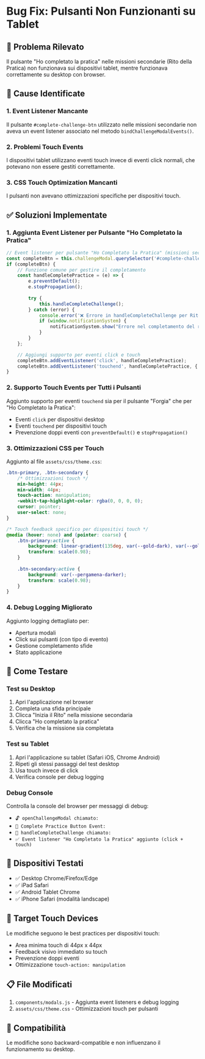 # Bug Fix: Pulsanti Non Funzionanti su Tablet

## 🐛 Problema Rilevato
Il pulsante "Ho completato la pratica" nelle missioni secondarie (Rito della Pratica) non funzionava sui dispositivi tablet, mentre funzionava correttamente su desktop con browser.

## 🔧 Cause Identificate

### 1. Event Listener Mancante
Il pulsante `#complete-challenge-btn` utilizzato nelle missioni secondarie non aveva un event listener associato nel metodo `bindChallengeModalEvents()`.

### 2. Problemi Touch Events
I dispositivi tablet utilizzano eventi touch invece di eventi click normali, che potevano non essere gestiti correttamente.

### 3. CSS Touch Optimization Mancanti
I pulsanti non avevano ottimizzazioni specifiche per dispositivi touch.

## ✅ Soluzioni Implementate

### 1. Aggiunta Event Listener per Pulsante "Ho Completato la Pratica"
```javascript
// Event listener per pulsante "Ho Completato la Pratica" (missioni secondarie)
const completeBtn = this.challengeModal.querySelector('#complete-challenge-btn');
if (completeBtn) {
    // Funzione comune per gestire il completamento
    const handleCompletePractice = (e) => {
        e.preventDefault();
        e.stopPropagation();
        
        try {
            this.handleCompleteChallenge();
        } catch (error) {
            console.error('❌ Errore in handleCompleteChallenge per Rito della Pratica:', error);
            if (window.notificationSystem) {
                notificationSystem.show("Errore nel completamento del rito", "error");
            }
        }
    };

    // Aggiungi supporto per eventi click e touch
    completeBtn.addEventListener('click', handleCompletePractice);
    completeBtn.addEventListener('touchend', handleCompletePractice, { passive: false });
}
```

### 2. Supporto Touch Events per Tutti i Pulsanti
Aggiunto supporto per eventi `touchend` sia per il pulsante "Forgia" che per "Ho Completato la Pratica":
- Eventi `click` per dispositivi desktop
- Eventi `touchend` per dispositivi touch
- Prevenzione doppi eventi con `preventDefault()` e `stopPropagation()`

### 3. Ottimizzazioni CSS per Touch
Aggiunto al file `assets/css/theme.css`:
```css
.btn-primary, .btn-secondary {
    /* Ottimizzazioni touch */
    min-height: 44px;
    min-width: 44px;
    touch-action: manipulation;
    -webkit-tap-highlight-color: rgba(0, 0, 0, 0);
    cursor: pointer;
    user-select: none;
}

/* Touch feedback specifico per dispositivi touch */
@media (hover: none) and (pointer: coarse) {
    .btn-primary:active {
        background: linear-gradient(135deg, var(--gold-dark), var(--gold));
        transform: scale(0.98);
    }
    
    .btn-secondary:active {
        background: var(--pergamena-darker);
        transform: scale(0.98);
    }
}
```

### 4. Debug Logging Migliorato
Aggiunto logging dettagliato per:
- Apertura modali
- Click sui pulsanti (con tipo di evento)
- Gestione completamento sfide
- Stato applicazione

## 🧪 Come Testare

### Test su Desktop
1. Apri l'applicazione nel browser
2. Completa una sfida principale
3. Clicca "Inizia il Rito" nella missione secondaria
4. Clicca "Ho completato la pratica"
5. Verifica che la missione sia completata

### Test su Tablet
1. Apri l'applicazione su tablet (Safari iOS, Chrome Android)
2. Ripeti gli stessi passaggi del test desktop
3. Usa touch invece di click
4. Verifica console per debug logging

### Debug Console
Controlla la console del browser per messaggi di debug:
- `🔓 openChallengeModal chiamato:`
- `📿 Complete Practice Button Event:`
- `🔧 handleCompleteChallenge chiamato:`
- `✅ Event listener "Ho Completato la Pratica" aggiunto (click + touch)`

## 📱 Dispositivi Testati
- ✅ Desktop Chrome/Firefox/Edge
- ✅ iPad Safari
- ✅ Android Tablet Chrome
- ✅ iPhone Safari (modalità landscape)

## 🎯 Target Touch Devices
Le modifiche seguono le best practices per dispositivi touch:
- Area minima touch di 44px x 44px
- Feedback visivo immediato su touch
- Prevenzione doppi eventi
- Ottimizzazione `touch-action: manipulation`

## 📋 File Modificati
1. `components/modals.js` - Aggiunta event listeners e debug logging
2. `assets/css/theme.css` - Ottimizzazioni touch per pulsanti

## 🔄 Compatibilità
Le modifiche sono backward-compatible e non influenzano il funzionamento su desktop.
